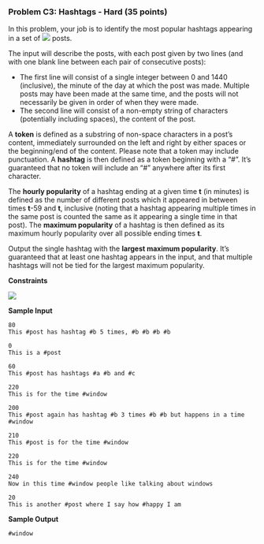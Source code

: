 ### Problem C3: Hashtags - Hard (35 points)
In this problem, your job is to identify the most popular hashtags appearing in a set of <img src="https://latex.codecogs.com/png.latex?k"> posts.

The input will describe the posts, with each post given by two lines (and with one blank line between each pair of consecutive posts):
* The first line will consist of a single integer between 0 and 1440 (inclusive), the minute of the day at which the post was made. Multiple posts may have been made at the same time, and the posts will not necessarily be given in order of when they were made.
* The second line will consist of a non-empty string of characters (potentially including spaces), the content of the post.

A **token** is defined as a substring of non-space characters in a post’s content, immediately surrounded on the left and right by either spaces or the beginning/end of the content. Please note that a token may include punctuation. A **hashtag** is then defined as a token beginning with a “#”. It’s guaranteed that no token will include an “#” anywhere after its first character.

The **hourly popularity** of a hashtag ending at a given time **t** (in minutes) is defined as the number of different posts which it appeared in between times **t**-59 and **t**, inclusive (noting that a hashtag appearing multiple times in the same post is counted the same as it appearing a single time in that post). The **maximum popularity** of a hashtag is then defined as its maximum hourly popularity over all possible ending times **t**.

Output the single hashtag with the **largest maximum popularity**. It’s guaranteed that at least one hashtag appears in the input, and that multiple hashtags will not be tied for the largest maximum popularity.

**Constraints**

<img src="https://latex.codecogs.com/png.latex?1\leq\text{}k\leq1000">

**Sample Input**
```
80
This #post has hashtag #b 5 times, #b #b #b #b

0
This is a #post

60
This #post has hashtags #a #b and #c

220
This is for the time #window

200
This #post again has hashtag #b 3 times #b #b but happens in a time #window

210
This #post is for the time #window

220
This is for the time #window

240
Now in this time #window people like talking about windows

20
This is another #post where I say how #happy I am
```
**Sample Output**
```
#window
```